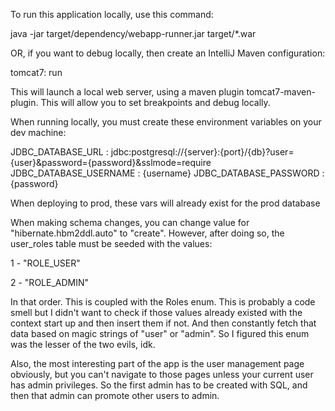 To run this application locally, use this command:

java -jar target/dependency/webapp-runner.jar target/*.war

OR, if you want to debug locally, then create an IntelliJ Maven configuration:

tomcat7: run

This will launch a local web server, using a maven plugin tomcat7-maven-plugin.
This will allow you to set breakpoints and debug locally.

When running locally, you must create these environment variables on your dev machine:

JDBC_DATABASE_URL : jdbc:postgresql://{server}:{port}/{db}?user={user}&password={password}&sslmode=require
JDBC_DATABASE_USERNAME : {username}
JDBC_DATABASE_PASSWORD : {password}

When deploying to prod, these vars will already exist for the prod database

When making schema changes, you can change value for "hibernate.hbm2ddl.auto" to "create".
However, after doing so, the user_roles table must be seeded with the values:

 1 - "ROLE_USER"
 
 2 - "ROLE_ADMIN"

In that order.  This is coupled with the Roles enum.  This is probably a code smell but I didn't want to
check if those values already existed with the context start up and then insert them if not.  And then
constantly fetch that data based on magic strings of "user" or "admin".  So I figured this enum was the
lesser of the two evils, idk.

Also, the most interesting part of the app is the user management page obviously, but you can't navigate to
those pages unless your current user has admin privileges.  So the first admin has to be created with SQL,
and then that admin can promote other users to admin.


